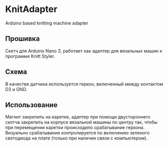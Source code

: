 # KnitAdapter
Arduino based knitting machine adapter

## Прошивка
Скетч для Arduino Nano 3, работает как адаптер для вязальных машин к программе Knitt Styler.

## Схема
В качестве датчика используется геркон, включенный между контактом D3 и GND.

## Использование
Магнит закрепить на каретке, адаптер при помощи двустороннего скотча закрепить на корпусе вязальной машины по центру так, чтобы при перемещении каретки происходило срабатывание геркона. Визуально срабатывание контролируется по включению зеленого светодиода на плате (только при наличии связи с компьютером). 
